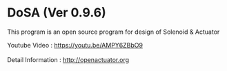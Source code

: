 # DoSA (Ver 0.9.6)

This program is an open source program for design of Solenoid &amp; Actuator

Youtube Video : https://youtu.be/AMPY6ZBbO9
<br><br>
Detail Information : http://openactuator.org
<br><br>
<img src="http://www.solenoid.or.kr/data/DoSA.png" border="0" alt="">
